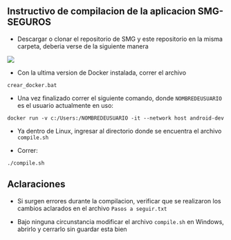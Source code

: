 ## Instructivo de compilacion de la aplicacion SMG-SEGUROS

* Descargar o clonar el repositorio de SMG y este repositorio en la misma carpeta, deberia verse de la siguiente manera

![][logo]

[logo]: https://raw.githubusercontent.com/ImanolFotiaSnoopConsulting/Instalacion-smg-seguros-Con-Docker/master/img.png


* Con la ultima version de Docker instalada, correr el archivo 
```
crear_docker.bat
```

* Una vez finalizado correr el siguiente comando,
donde ``NOMBREDEUSUARIO`` es el usuario actualmente en uso:
```
docker run -v c:/Users:/NOMBREDEUSUARIO -it --network host android-dev
```

* Ya dentro de Linux, ingresar al directorio donde se encuentra el archivo ``compile.sh``

* Correr: 

```
./compile.sh
``` 

## Aclaraciones

* Si surgen errores durante la compilacion, verificar que se realizaron los cambios aclarados en el archivo ``Pasos a seguir.txt``

* Bajo ninguna circunstancia modificar el archivo ``compile.sh`` en Windows, abrirlo y cerrarlo sin guardar esta bien
